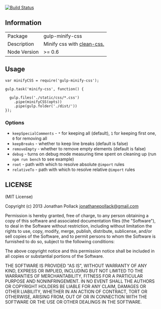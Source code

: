 [![Build Status](https://travis-ci.org/jonathanepollack/gulp-minify-css.png?branch=master)](https://travis-ci.org/jonathanepollack/gulp-minify-css)
## Information

<table>
<tr> 
<td>Package</td><td>gulp-minify-css</td>
</tr>
<tr>
<td>Description</td>
<td>Minify css with <a href="https://github.com/GoalSmashers/clean-css">clean-css.</a></td>
</tr>
<tr>
<td>Node Version</td>
<td>>= 0.6</td>
</tr>
</table>

## Usage

```
var minifyCSS = require('gulp-minify-css');

gulp.task('minify-css', function() {

  gulp.files('./static/css/*.css')
    .pipe(minifyCSS(opts))
    .pipe(gulp.folder('./dist/'))
});
```
### Options
* `keepSpecialComments` - `*` for keeping all (default), `1` for keeping first one, `0` for removing all
* `keepBreaks` - whether to keep line breaks (default is false)
* `removeEmpty` - whether to remove empty elements (default is false)
* `debug` - turns on debug mode measuring time spent on cleaning up
  (run `npm run bench` to see example)
* `root` - path with which to resolve absolute `@import` rules
* `relativeTo` - path with which to resolve relative `@import` rules

## LICENSE

(MIT License)

Copyright (c) 2013 Jonathan Pollack <jonathanepollack@gmail.com>

Permission is hereby granted, free of charge, to any person obtaining
a copy of this software and associated documentation files (the
"Software"), to deal in the Software without restriction, including
without limitation the rights to use, copy, modify, merge, publish,
distribute, sublicense, and/or sell copies of the Software, and to
permit persons to whom the Software is furnished to do so, subject to
the following conditions:

The above copyright notice and this permission notice shall be
included in all copies or substantial portions of the Software.

THE SOFTWARE IS PROVIDED "AS IS", WITHOUT WARRANTY OF ANY KIND,
EXPRESS OR IMPLIED, INCLUDING BUT NOT LIMITED TO THE WARRANTIES OF
MERCHANTABILITY, FITNESS FOR A PARTICULAR PURPOSE AND
NONINFRINGEMENT. IN NO EVENT SHALL THE AUTHORS OR COPYRIGHT HOLDERS BE
LIABLE FOR ANY CLAIM, DAMAGES OR OTHER LIABILITY, WHETHER IN AN ACTION
OF CONTRACT, TORT OR OTHERWISE, ARISING FROM, OUT OF OR IN CONNECTION
WITH THE SOFTWARE OR THE USE OR OTHER DEALINGS IN THE SOFTWARE.
